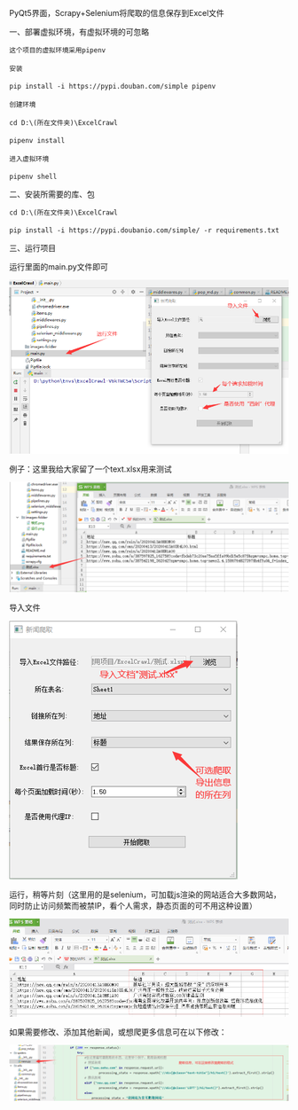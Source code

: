 PyQt5界面，Scrapy+Selenium将爬取的信息保存到Excel文件

一、部署虚拟环境，有虚拟环境的可忽略

    这个项目的虚拟环境采用pipenv
    
    安装
    
    pip install -i https://pypi.douban.com/simple pipenv
    
    创建环境
    
    cd D:\(所在文件夹)\ExcelCrawl
    
    pipenv install
    
    进入虚拟环境
    
    pipenv shell


二、安装所需要的库、包

    cd D:\(所在文件夹)\ExcelCrawl
    
    pip install -i https://pypi.doubanio.com/simple/ -r requirements.txt




三、运行项目

   运行里面的main.py文件即可

![image](https://raw.githubusercontent.com/NearHuiwen/ExcelCrawl/Version2/images-folder/yunxing.png) 


例子：这里我给大家留了一个text.xlsx用来测试

![image](https://raw.githubusercontent.com/NearHuiwen/ExcelCrawl/Version2/images-folder/lizi1.png)



导入文件

![image](https://raw.githubusercontent.com/NearHuiwen/ExcelCrawl/Version2/images-folder/lizi2.png)



运行，稍等片刻（这里用的是selenium，可加载js渲染的网站适合大多数网站，同时防止访问频繁而被禁IP，看个人需求，静态页面的可不用这种设置）

![image](https://raw.githubusercontent.com/NearHuiwen/ExcelCrawl/Version2/images-folder/lizi3.png)



如果需要修改、添加其他新闻，或想爬更多信息可在以下修改：

![image](https://raw.githubusercontent.com/NearHuiwen/ExcelCrawl/Version2/images-folder/geshi.png)


